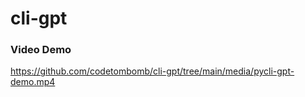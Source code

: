 # cli-gpt

### Video Demo
https://github.com/codetombomb/cli-gpt/tree/main/media/pycli-gpt-demo.mp4
